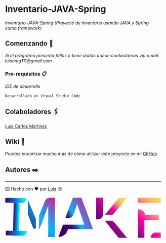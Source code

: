 # Inventario-JAVA-Spring

_Inventario-JAVA-Spring (Proyecto de inventario usando JAVA y Spring como framework)_

## Comenzando 🚀

_Si el programa presenta fallos o tiene dudas puede contactarnos via email: luisomg111@gmail.com_


### Pre-requisitos 📋

_IDE de desarrollo_

```
Desarrollado en Visual Studio Code
```

## Colaboladores 🖇️

[Luis Carlos Martinez](https://github.com/LuisC111/) 

## Wiki 📖

Puedes encontrar mucho más de cómo utilizar este proyecto en mi [GitHub](https://github.com/luisc111/)


## Autores ✒️

---
⌨️ Hecho con ❤️ por [Luis](https://github.com/luisc111/) 😊

<img src="iMake.png" alt="iMake"/>


